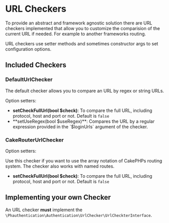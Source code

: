 # URL Checkers

To provide an abstract and framework agnostic solution there are URL checkers 
implemented that allow you to customize the comparision of the current URL if 
needed. For example to another frameworks routing.

URL checkers use setter methods and sometimes constructor args to set 
configuration options.

## Included Checkers

### DefaultUrlChecker

The default checker allows you to compare an URL by regex or string URLs.

Option setters:

* **setCheckFullUrl(bool $check)**: To compare the full URL, including protocol, host and port or not. Default is `false`
* **setUseRegex(bool $useRegex)**: Compares the URL by a regular expression provided in the `$loginUrls` argument of the checker.

### CakeRouterUrlChecker

Option setters:

Use this checker if you want to use the array notation of CakePHPs routing system. The checker also works with named routes.

* **setCheckFullUrl(bool $check)**: To compare the full URL, including protocol, host and port or not. Default is `false`

## Implementing your own Checker

An URL checker **must** implement the ``\Phauthentication\Authentication\UrlChecker\UrlCheckterInterface``.
